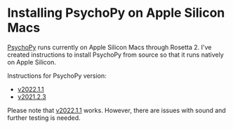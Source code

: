 # Installing PsychoPy on Apple Silicon Macs

[PsychoPy](https://www.psychopy.org) runs currently on Apple Silicon Macs through Rosetta 2. I've created instructions to install PsychoPy from source so that it runs natively on Apple Silicon.

Instructions for PsychoPy version:

- [v2022.1.1](v2022.1.1.md)
- [v2021.2.3](v2021.2.3.md)

Please note that [v2022.1.1](v2022.1.1.md) works. However, there are issues with sound and further testing is needed.
